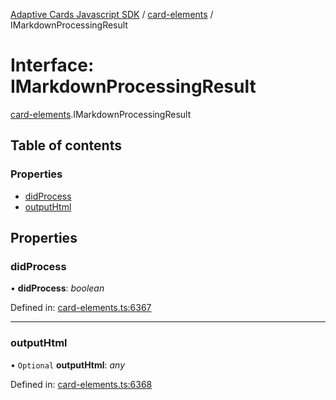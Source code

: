 [Adaptive Cards Javascript SDK](../README.md) / [card-elements](../modules/card_elements.md) / IMarkdownProcessingResult

# Interface: IMarkdownProcessingResult

[card-elements](../modules/card_elements.md).IMarkdownProcessingResult

## Table of contents

### Properties

- [didProcess](card_elements.imarkdownprocessingresult.md#didprocess)
- [outputHtml](card_elements.imarkdownprocessingresult.md#outputhtml)

## Properties

### didProcess

• **didProcess**: _boolean_

Defined in: [card-elements.ts:6367](https://github.com/microsoft/AdaptiveCards/blob/0938a1f10/source/nodejs/adaptivecards/src/card-elements.ts#L6367)

---

### outputHtml

• `Optional` **outputHtml**: _any_

Defined in: [card-elements.ts:6368](https://github.com/microsoft/AdaptiveCards/blob/0938a1f10/source/nodejs/adaptivecards/src/card-elements.ts#L6368)
